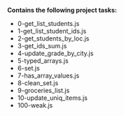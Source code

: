 __Contains the following project tasks:__  
* 0-get_list_students.js  
* 1-get_list_student_ids.js  
* 2-get_students_by_loc.js  
* 3-get_ids_sum.js  
* 4-update_grade_by_city.js  
* 5-typed_arrays.js  
* 6-set.js  
* 7-has_array_values.js  
* 8-clean_set.js  
* 9-groceries_list.js  
* 10-update_uniq_items.js  
* 100-weak.js